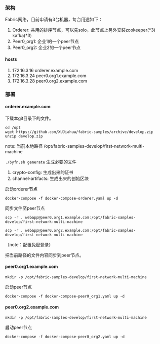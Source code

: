 ### 架构

Fabric网络，目前申请有3台机器，每台用途如下：

1. Orderer: 共用的排序节点，可以先solo。此节点上另外安装zookeeper(*3) kafka(*3)
1. Peer0_org1: 企业1的一个peer节点
1. Peer0_org2: 企业2的一个peer节点


#### hosts

1. 172.16.3.16 orderer.example.com
1. 172.16.3.24 peer0.org1.example.com
1. 172.16.3.28 peer0.org2.example.com

### 部署

#### orderer.example.com

下载本git目录下的文件。

```
cd /opt
wget https://github.com/XUJiahua/fabric-samples/archive/develop.zip
unzip develop.zip
```



note: 当前本地路径 /opt/fabric-samples-develop/first-network-multi-machine

`./byfn.sh generate` 生成必要的文件

1. crypto-config: 生成出来的证书
1. channel-artifacts: 生成出来的创始区块

启动orderer节点

`docker-compose -f docker-compose-orderer.yaml up -d`

同步文件至peer节点

`scp -r . webapp@peer0.org1.example.com:/opt/fabric-samples-develop/first-network-multi-machine`

`scp -r . webapp@peer0.org2.example.com:/opt/fabric-samples-develop/first-network-multi-machine`

（note：配置免密登录）

把当前路径的文件内容同步到peer节点。

#### peer0.org1.example.com

`mkdir -p /opt/fabric-samples-develop/first-network-multi-machine`

启动peer节点

`docker-compose -f docker-compose-peer0_org1.yaml up -d`

#### peer0.org2.example.com

`mkdir -p /opt/fabric-samples-develop/first-network-multi-machine`

启动peer节点

`docker-compose -f docker-compose-peer0_org2.yaml up -d`
